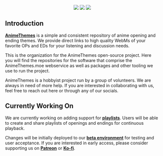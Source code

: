 <p align="center">
<a href="https://discordapp.com/invite/m9zbVyQ"><img src="https://img.shields.io/discord/354388306580078594.svg?label=&logo=discord&logoColor=ffffff&color=7389D8&labelColor=6A7EC2"></a>
<a href="https://reddit.com/r/AnimeThemes"><img src="https://img.shields.io/reddit/subreddit-subscribers/AnimeThemes?style=social"></a>
<a href="https://twitter.com/AnimeThemesMoe"><img src="https://img.shields.io/twitter/follow/AnimeThemesMoe?style=social"></a>
</p>

## Introduction

[**AnimeThemes**](https://animethemes.moe/) is a simple and consistent repository of anime opening and ending themes. We provide direct links to high quality WebMs of your favorite OPs and EDs for your listening and discussion needs.

This is the organization for the AnimeThemes open-source project. Here you will find the repositories for the software that comprise the AnimeThemes.moe webservice as well as packages and other tooling we use to run the project.

AnimeThemes is a hobbyist project run by a group of volunteers. We are always in need of more help. If you are interested in collaborating with us, feel free to reach out here or through any of our socials.

## Currently Working On

We are currently working on adding support for [**playlists**](https://github.com/orgs/AnimeThemes/projects/6). Users will be able to create and share playlists of openings and endings for continuous playback.

Changes will be initially deployed to our [**beta environment**](https://beta.animethemes.moe/wiki) for testing and user acceptance. If you are interested in early access, please consider supporting us on [**Patreon**](https://www.patreon.com/AnimeThemes) or [**Ko-fi**](https://ko-fi.com/animethemes).